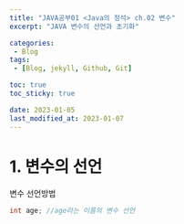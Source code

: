 ```yaml
---
title: "JAVA공부01 <Java의 정석> ch.02 변수"
excerpt: "JAVA 변수의 선언과 초기화"

categories:
 - Blog
tags:
 - [Blog, jekyll, Github, Git]

toc: true
toc_sticky: true

date: 2023-01-05
last_modified_at: 2023-01-07
---
```


# 1. 변수의 선언

변수 선언방법

```Java
int age; //age라는 이름의 변수 선언